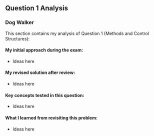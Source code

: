 ## Question 1 Analysis
### Dog Walker

This section contains my analysis of Question 1 (Methods and Control Structures):

#### My initial approach during the exam:
- Ideas here
  
#### My revised solution after review:
- Ideas here
  
#### Key concepts tested in this question:
- Ideas here
  
#### What I learned from revisiting this problem:
- Ideas here
